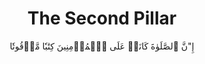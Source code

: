 <h1 align="center">The Second Pillar</h1>
<p align="center">إِ"نَّ ٱلصَّلَوٰةَ كَانَتۡ عَلَى ٱلۡمُؤۡمِنِينَ كِتَٰبٗا مَّوۡقُوتٗا</p>

